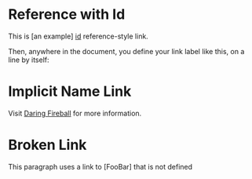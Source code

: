 # Reference with Id

This is [an example] [id] reference-style link.

Then, anywhere in the document, you define your link label like this, on a line by itself:

[id]: http://example.com/ "Optional Title Here"

# Implicit Name Link
Visit [Daring Fireball][] for more information.

[Daring Fireball]: http://daringfireball.net/

# Broken Link

This paragraph uses a link to [FooBar] that is not defined